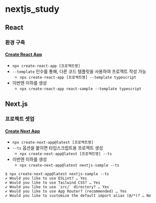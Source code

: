 # nextjs_study

## React

### 환경 구축

#### [Create React App](https://create-react-app.dev/)

- `npx create-react-app [프로젝트명]`
- `--template` 인수를 통해, 다른 코드 템플릿을 사용하여 프로젝트 작성 가능
  - `npx create-react-app [프로젝트명] --template typescript`
- 이번엔 이하를 생성
  - `npx create-react-app react-sample --template typescript`

## Next.js

### 프로젝트 셋업

#### [Create Next App](https://github.com/vercel/next.js/tree/canary/packages/create-next-app)

- `npx create-next-app@latest [프로젝트명]`
- `--ts` 옵션을 붙이면 타입스크립트용 프로젝트 생성
  - `npx create-next-app@latest [프로젝트명] --ts`
- 이번엔 이하를 생성
  - `npx create-next-app@latest nextjs-sample --ts`

```text
$ npx create-next-app@latest nextjs-sample --ts
✔ Would you like to use ESLint? … Yes
✔ Would you like to use Tailwind CSS? … Yes
✔ Would you like to use `src/` directory? … Yes
✔ Would you like to use App Router? (recommended) … Yes
✔ Would you like to customize the default import alias (@/*)? … No
```
